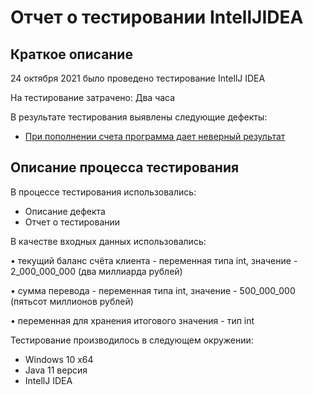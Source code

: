 
  # Отчет о тестировании IntellJIDEA
## Краткое описание
  
24 октября 2021 было проведено тестирование 
IntellJ IDEA

На тестирование затрачено: Два часа

В результате тестирования выявлены следующие дефекты:
* [При пополнении счета программа дает неверный результат](https://github.com/SotAnk/IDEA1/issues/1)
## Описание процесса тестирования
В процессе тестирования использовались:
* Описание дефекта
* Отчет о тестировании

В качестве входных данных использовались:

•	текущий баланс счёта клиента - переменная типа int, значение - 2_000_000_000 (два миллиарда рублей)

•	сумма перевода - переменная типа int, значение - 500_000_000 (пятьсот миллионов рублей)

•	переменная для хранения итогового значения - тип int

Тестирование производилось в следующем окружении:
* Windows 10 х64
* Java 11 версия
* IntellJ IDEA
